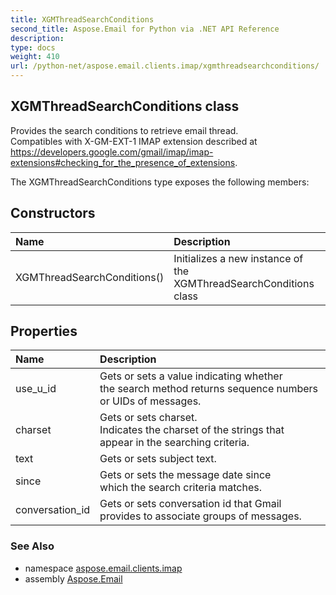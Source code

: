 ```yaml
---
title: XGMThreadSearchConditions
second_title: Aspose.Email for Python via .NET API Reference
description: 
type: docs
weight: 410
url: /python-net/aspose.email.clients.imap/xgmthreadsearchconditions/
---
```


## XGMThreadSearchConditions class

Provides the search conditions to retrieve email thread.<br/>            Compatibles with X-GM-EXT-1 IMAP extension described at<br/>            https://developers.google.com/gmail/imap/imap-extensions#checking_for_the_presence_of_extensions.

The XGMThreadSearchConditions type exposes the following members:
## Constructors
| Name | Description |
| :- | :- |
|XGMThreadSearchConditions()|Initializes a new instance of the XGMThreadSearchConditions class|
## Properties
| Name | Description |
| :- | :- |
|use_u_id|Gets or sets a value indicating whether<br/>            the search method returns sequence numbers or UIDs of messages.|
|charset|Gets or sets charset.<br/>            Indicates the charset of the strings that<br/>            appear in the searching criteria.|
|text|Gets or sets subject text.|
|since|Gets or sets the message date since<br/>            which the search criteria matches.|
|conversation_id|Gets or sets conversation id that Gmail provides to associate groups of messages.|

### See Also

* namespace [aspose.email.clients.imap](/email/python-net/aspose.email.clients.imap/)
* assembly [Aspose.Email](/email/python-net/)

